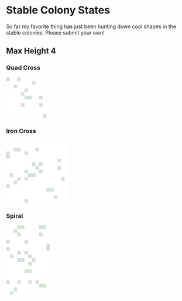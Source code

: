 # Stable Colony States

So far my favorite thing has just been hunting down cool shapes in the stable colonies. Please submit your own!

## Max Height 4

### Quad Cross
![Quad Cross](./assets/quad_cross.gif "Quad Cross")

### Iron Cross
![Iron Cross](./assets/iron_cross.gif "Iron Cross")

### Spiral
![Spiral](./assets/spiral.gif "Spiral")
